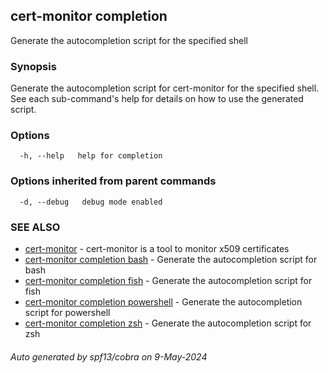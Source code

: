## cert-monitor completion

Generate the autocompletion script for the specified shell

### Synopsis

Generate the autocompletion script for cert-monitor for the specified shell.
See each sub-command's help for details on how to use the generated script.


### Options

```
  -h, --help   help for completion
```

### Options inherited from parent commands

```
  -d, --debug   debug mode enabled
```

### SEE ALSO

* [cert-monitor](cert-monitor.md)	 - cert-monitor is a tool to monitor x509 certificates
* [cert-monitor completion bash](cert-monitor_completion_bash.md)	 - Generate the autocompletion script for bash
* [cert-monitor completion fish](cert-monitor_completion_fish.md)	 - Generate the autocompletion script for fish
* [cert-monitor completion powershell](cert-monitor_completion_powershell.md)	 - Generate the autocompletion script for powershell
* [cert-monitor completion zsh](cert-monitor_completion_zsh.md)	 - Generate the autocompletion script for zsh

###### Auto generated by spf13/cobra on 9-May-2024
